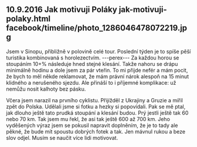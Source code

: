 10.9.2016
Jak motivuji Poláky
jak-motivuji-polaky.html
facebook/timeline/photo_1286046478072219.jpg
--------------

Jsem v Sinopu, přibližně v polovině celé tour. Poslední týden je to spíše pěší turistika kombinovaná s horolezectvím. 
---perex---
Za každou horou se stoupáním 10+% následuje hned stejné klesání. Takže nahoru se drápu minimálně hodinu a dole jsem za pár vteřin. To mi přijde nefér a mám pocit, že bych to měl někde reklamovat, že mám právní nárok alespoň na 15 minut klidného a nerušeného sjezdu. Ale přináší to i příjemné komplikace: už nemůžu nosit kalhoty bez pásku.

Včera jsem narazil na prvního cyklistu. Přijížděl z Ukrajiny a Gruzie a mířil zpět do Polska. Udělali jsme si fotku a hezky si popovídali. Pak se mě ptal, jak dlouho ještě tato prudká stoupání a klesání budou. Prý jestli ještě tak 60 nebo 70 km. Tak jsem mu řekl, že asi tak ještě 600 až 700 km. Jeho vyděšených výraz jsem se pokusil napravit doplněním, že je to tady ale pěkné, že bude mít spoustu dobrých fotek a tak. Jen mávnul rukou a beze slov odjel. Musím se naučit více lidi motivovat.
